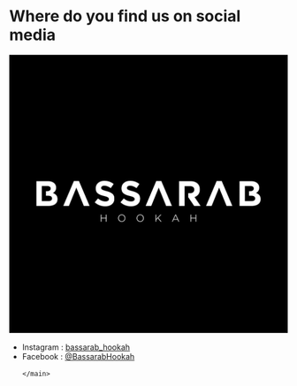 <!DOCTYPE html>
<html>
  <body>
    <h1>Where do you find us on social media</h1>
      <main>
      <img src="bsrbmain.jpg">
        <ul>
         <li>Instagram : <a href="https://www.instagram.com/bassarab_hookah/"> bassarab_hookah </a></li>
         <li>Facebook : <a href="https://www.facebook.com/BassarabHookah/"> @BassarabHookah </a></li>
      



    </main>
  </body>
</html>
